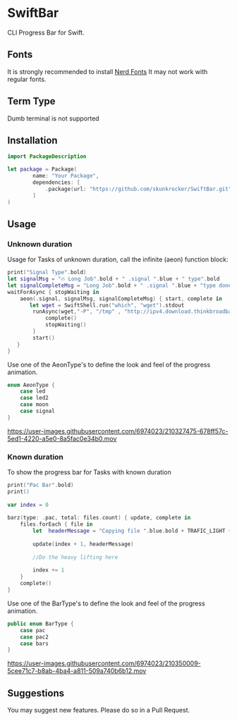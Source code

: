 # SwiftBar

CLI Progress Bar for Swift.
## Fonts
It is strongly recommended to install [Nerd Fonts](https://www.nerdfonts.com)
It may not work with regular fonts.
## Term Type
Dumb terminal is not supported

## Installation
```swift
import PackageDescription

let package = Package(
        name: "Your Package",
        dependencies: [
            .package(url: "https://github.com/skunkrocker/SwiftBar.git", from: "1.0.2")
        ]
)
```

## Usage
### Unknown duration

Usage for Tasks of unknown duration, call the infinite (aeon) function block: 

```swift
print("Signal Type".bold)
let signalMsg = "🔥 Long Job".bold + " .signal ".blue + " type".bold
let signalCompleteMsg = "Long Job".bold + " .signal ".blue + "type done".bold
waitForAsync { stopWaiting in
    aeon(.signal, signalMsg, signalCompleteMsg) { start, complete in
       let wget = SwiftShell.run("which", "wget").stdout
        runAsync(wget,"-P", "/tmp" , "http://ipv4.download.thinkbroadband.com/20MB.zip").onCompletion { command in
            complete()
            stopWaiting()
        }
        start()
   }
}
```

Use one of the AeonType's to define the look and feel of the progress animation.
```swift
enum AeonType {
    case led
    case led2
    case moon
    case signal
}
```



https://user-images.githubusercontent.com/6974023/210327475-678ff57c-5ed1-4220-a5e0-8a5fac0e34b0.mov

### Known duration

To show the progress bar for Tasks with known duration

```swift
print("Pac Bar".bold)
print()
        
var index = 0
        
barz(type: .pac, total: files.count) { update, complete in
    files.forEach { file in
        let  headerMessage = "Copying file ".blue.bold + TRAFIC_LIGHT + " " + file.green.bold
                
        update(index + 1, headerMessage)
                
        //Do the heavy lifting here
        
        index += 1
    }
    complete()
}
```

Use one of the BarType's to define the look and feel of the progress animation.

```swift
public enum BarType {
    case pac
    case pac2
    case bars
}
```

https://user-images.githubusercontent.com/6974023/210350009-5cee71c7-b8ab-4ba4-a811-509a740b6b12.mov


## Suggestions
You may suggest new features.
Please do so in a Pull Request.

